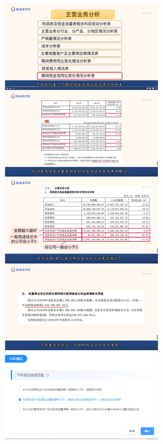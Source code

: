 ![](20201026-%20(1).png)
![](20201026-%20(2).png)
![](20201026-%20(3).png)
![](20201026-%20(4).png)
![](20201026-%20(5).png)